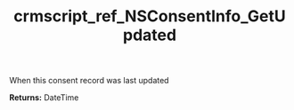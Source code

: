 ﻿---
title: crmscript_ref_NSConsentInfo_GetUpdated
description: DateTime NSConsentInfo.GetUpdated()
intellisense: NSConsentInfo.GetUpdated
keywords: NSConsentInfo, GetUpdated
so.topic: reference
---

When this consent record was last updated

**Returns:** DateTime


